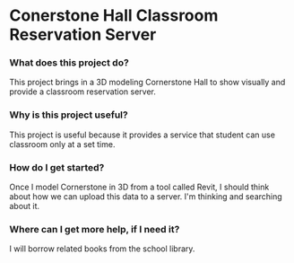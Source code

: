 # Conerstone Hall Classroom Reservation Server

### What does this project do?
This project brings in a 3D modeling Cornerstone Hall to show visually and provide a classroom reservation server.

### Why is this project useful?
This project is useful because it provides a service that student can use classroom only at a set time.

### How do I get started?
Once I model Cornerstone in 3D from a tool called Revit, I should think about how we can upload this data to a server. I'm thinking and searching about it.

### Where can I get more help, if I need it?
I will borrow related books from the school library.
